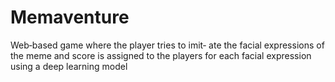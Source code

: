 # Memaventure
Web‐based game where the player tries to imit‐ ate the facial expressions of the meme and score is assigned to the players for each facial expression using a deep learning model
